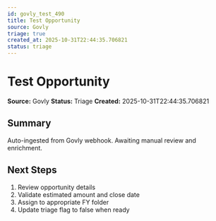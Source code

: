 ```yaml
---
id: govly_test_490
title: Test Opportunity
source: Govly
triage: true
created_at: 2025-10-31T22:44:35.706821
status: triage
---
```


# Test Opportunity

**Source:** Govly
**Status:** Triage
**Created:** 2025-10-31T22:44:35.706821

## Summary

Auto-ingested from Govly webhook. Awaiting manual review and enrichment.

## Next Steps

1. Review opportunity details
2. Validate estimated amount and close date
3. Assign to appropriate FY folder
4. Update triage flag to false when ready
